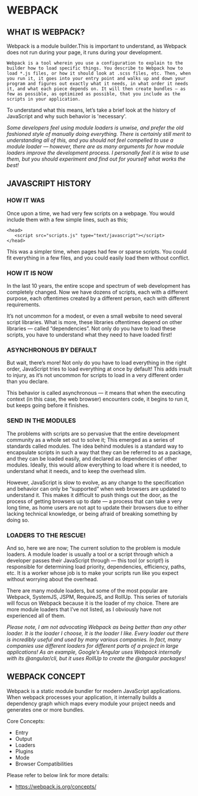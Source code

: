 # WEBPACK

## WHAT IS WEBPACK?

Webpack is a module builder.This is important to understand, as Webpack does not run during your page, it runs during your development.

```
Webpack is a tool wherein you use a configuration to explain to the builder how to load specific things. You describe to Webpack how to load *.js files, or how it should look at .scss files, etc. Then, when you run it, it goes into your entry point and walks up and down your program and figures out exactly what it needs, in what order it needs it, and what each piece depends on. It will then create bundles — as few as possible, as optimized as possible, that you include as the scripts in your application.
```

To understand what this means, let’s take a brief look at the history of JavaScript and why such behavior is 'necessary'.

*Some developers feel using module loaders is unwise, and prefer the old fashioned style of manually doing everything. There is certainly still merit to understanding all of this, and you should not feel compelled to use a module loader — however, there are as many arguments for how module loaders improve the development process. I personally feel it is wise to use them, but you should experiment and find out for yourself what works the best!*

## JAVASCRIPT HISTORY

### HOW IT WAS

Once upon a time, we had very few scripts on a webpage. You would include them with a few simple lines, such as this;

```
<head>
   <script src="scripts.js" type="text/javascript"></script>
</head>
```

This was a simpler time, when pages had few or sparse scripts. You could fit everything in a few files, and you could easily load them without conflict.

### HOW IT IS NOW

In the last 10 years, the entire scope and spectrum of web development has completely changed. Now we have dozens of scripts, each with a different purpose, each oftentimes created by a different person, each with different requirements.

It’s not uncommon for a modest, or even a small website to need several script libraries. What is more, these libraries oftentimes depend on other libraries — called “dependencies”. Not only do you have to load these scripts, you have to understand what they need to have loaded first!

### ASYNCHRONOUS BY DEFAULT

But wait, there’s more! Not only do you have to load everything in the right order, JavaScript tries to load everything at once by default! This adds insult to injury, as it’s not uncommon for scripts to load in a very different order than you declare.

This behavior is called asynchronous — it means that when the executing context (in this case, the web browser) encounters code, it begins to run it, but keeps going before it finishes.

### SEND IN THE MODULES

The problems with scripts are so pervasive that the entire development community as a whole set out to solve it; This emerged as a series of standards called modules. The idea behind modules is a standard way to encapsulate scripts in such a way that they can be referred to as a package, and they can be loaded easily, and declared as dependencies of other modules. Ideally, this would allow everything to load where it is needed, to understand what it needs, and to keep the overhead slim.

However, JavaScript is slow to evolve, as any change to the specification and behavior can only be “supported” when web browsers are updated to understand it. This makes it difficult to push things out the door, as the process of getting browsers up to date — a process that can take a very long time, as home users are not apt to update their browsers due to either lacking technical knowledge, or being afraid of breaking something by doing so.

### LOADERS TO THE RESCUE!

And so, here we are now; The current solution to the problem is module loaders. A module loader is usually a tool or a script through which a developer passes their JavaScript through — this tool (or script!) is responsible for determining load priority, dependencies, efficiency, paths, etc. It is a worker whose job is to make your scripts run like you expect without worrying about the overhead.

There are many module loaders, but some of the most popular are Webpack, SystemJS, JSPM, RequireJS, and RollUp. This series of tutorials will focus on Webpack because it is the loader of my choice. There are more module loaders that I’ve not listed, as I obviously have not experienced all of them.

*Please note, I am not advocating Webpack as being better than any other loader. It is the loader I choose, It is the loader I like. Every loader out there is incredibly useful and used by many various companies. In fact, many companies use different loaders for different parts of a project in large applications! As an example, Google’s Angular uses Webpack internally with its @angular/cli, but it uses RollUp to create the @angular packages!*

## WEBPACK CONCEPT

Webpack is a static module bundler for modern JavaScript applications. When webpack processes your application, it internally builds a dependency graph which maps every module your project needs and generates one or more bundles.

Core Concepts:

- Entry
- Output
- Loaders
- Plugins
- Mode
- Browser Compatibilities

Please refer to below link for more details:

- https://webpack.js.org/concepts/

